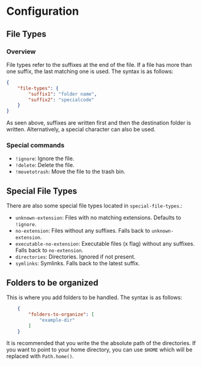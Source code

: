 # Configuration

## File Types

### Overview

File types refer to the suffixes at the end of the file. If a file has more than one suffix, the last matching one is used. The syntax is as follows:

```json
{
    "file-types": {
        "suffix1": "folder name",
        "suffix2": "specialcode"
    }
}
```

As seen above, suffixes are written first and then the destination folder is written. Alternatively, a special character can also be used.

### Special commands

* `!ignore`: Ignore the file.
* `!delete`: Delete the file.
* `!movetotrash`: Move the file to the trash bin.

## Special File Types

There are also some special file types located in `special-file-types`.:

* `unknown-extension`: Files with no matching extensions. Defaults to `!ignore`.
* `no-extension`: Files without any suffixes. Falls back to `unknown-extension`.
* `executable-no-extension`: Executable files (x flag) without any suffixes. Falls back to `no-extension`.
* `directories`: Directories. Ignored if not present.
* `symlinks`: Symlinks. Falls back to the latest suffix.

## Folders to be organized

This is where you add folders to be handled. The syntax is as follows:

```json
    {
        "folders-to-organize": [
            "example-dir"
        ]
    }
```

It is recommended that you write the the absolute path of the directories. If you want to point to your home directory, you can use `$HOME` which will be replaced with `Path.home()`.
